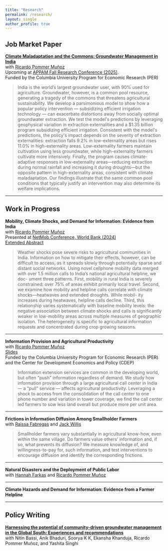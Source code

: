 ```yaml
---
title: "Research"
permalink: /research/
layout: single
author_profile: true
---
```


## Job Market Paper

[**Climate Maladaptation and the Commons: Groundwater Management in India**](/files/nbrpm_gw_draft_public.pdf)  
with [Ricardo Pommer Muñoz](https://pommermunoz.io/)<br>
Upcoming at [APPAM Fall Research Conference (2025)](https://www.appam.org/events/2025-appam-annual-fall-research-conference/).<br>
Funded by the Columbia University Program for Economic Research (PER)<br>

> India is the world’s largest groundwater user, with 90% used for agriculture. Groundwater, however, is a common pool resource, generating a tragedy of the commons that threatens agricultural sustainability. We develop a parsimonious model to show how a popular policy intervention — subsidizing efficient irrigation technology — can exacerbate distortions away from socially optimal groundwater extraction. We test the model's predictions by leveraging geophysical variation in extraction externalities and a \$1.35 billion program subsidizing efficient irrigation. Consistent with the model's predictions, the policy's impact depends on the severity of extraction externalities: extraction falls 9.2% in low-externality areas but rises 11.0% in high-externality areas. Low-externality farmers maintain cultivation using less groundwater, while high-externality farmers cultivate more intensively. Finally, the program causes climate-adaptive responses in low-externality areas—reducing extraction during normal rainfall and increasing it during droughts—but the opposite pattern in high-externality areas, consistent with climate maladaptation. Our findings illustrate that the same common pool conditions that typically justify an intervention may also determine its welfare implications.


---

## Work in Progress

**Mobility, Climate Shocks, and Demand for Information: Evidence from India**  
with [Ricardo Pommer Muñoz](https://pommermunoz.io/)<br>
Presented at [NetMob Conference, World Bank (2024)](https://netmob.org/www24/)<br>
[Extended Abstract](/files/netmob_extended_abstract.pdf)

> Weather shocks pose severe risks to agricultural communities in India. Information
> on how to mitigate their effects, however, can be difficult to access, as it spreads slowly
> through potentially sparse and distant social networks. Using novel cellphone mobility
> data merged with over 1.5 million calls to India’s national agricultural helpline, we doc-
> ument three patterns. First, mobility in rural India is severely constrained: over 75%
> of areas exhibit primarily local travel. Second, we examine how mobility and helpline
> calls correlate with climate shocks—heatwaves and extended droughts. While mobil-
> ity increases during heatwaves, helpline calls decline. Third, this relationship varies
> systematically with baseline mobility levels: the negative association between climate
> shocks and calls is significantly weaker in low-mobility areas across multiple measures of
> geographic isolation. The heterogeneity is specific to agricultural information requests
> and concentrated during crop growing seasons.

---

**Information Provision and Agricultural Productivity**  
with [Ricardo Pommer Muñoz](https://pommermunoz.io/)<br>
[Slides](/files/kcc_slides.pdf)<br>
Funded by the Columbia University Program for Economic Research (PER) and the Center for Development Economics and Policy (CDEP)

> Information extension services are common in the developing world, but often “push” information regardless of demand. We study how information provision through a large agricultural call center in India — a “pull” service — affects agricultural productivity. Leveraging a shock to access from the consolidation of the call center to one phone number and variation in tower coverage, we find the call center led farmers to sow less land overall but produce more per unit area.

---

**Frictions in Information Diffusion Among Smallholder Farmers**  
with [Raissa Fabregas](https://sites.google.com/view/raissafabregas) and [Jack Willis](https://sites.google.com/view/jwillis/home?authuser=0)

> Smallholder farmers vary substantially in agricultural know-how, even within the same village. Do farmers value others’ information and, if so, what prevents its diffusion? We measure knowledge of, and willingness-to-pay for, such information, and test interventions to encourage diffusion and identify the corresponding frictions.

---

**Natural Disasters and the Deployment of Public Labor**  
with [Hannah Farkas](https://hannahfarkas.github.io/) and [Ricardo Pommer Muñoz](https://pommermunoz.io/)

---

**Climate Hazards and Demand for Information: Evidence from a Farmer Helpline**

---

## Policy Writing

**[Harnessing the potential of community-driven groundwater management in the Global South: Experiences and recommendations](https://t20southafrica.org/commentaries/harnessing-the-potential-of-community-driven-groundwater-management-in-the-global-south-experiences-and-recommendations/)**  
with Nitin Bassi, Anik Bhaduri, Soorya K K, Ekansha Khanduja, Ricardo Pommer Muñoz, and Yashita Singhi
